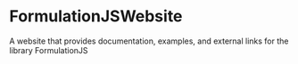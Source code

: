 # FormulationJSWebsite
A website that provides documentation, examples, and external links for the library FormulationJS
